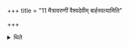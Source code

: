 +++
title = "11 मैत्रावरुणीं वैश्वदेवीम् बार्हस्पत्यामिति"

+++

<details><summary>थिते</summary>

मैत्रावरुणीं वैश्वदेवीं बार्हस्पत्यामिति ११
</details>
